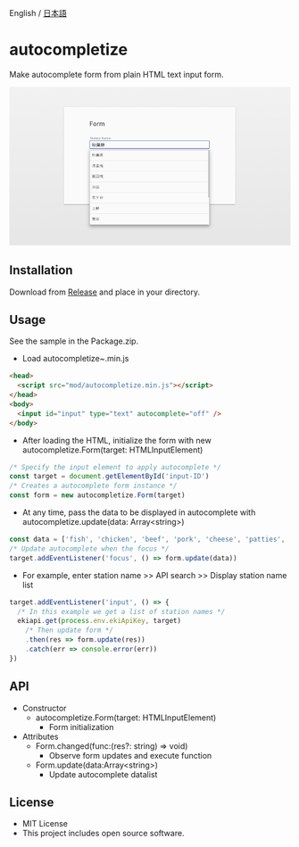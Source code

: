 English / [日本語](./README_JP.md)

# autocompletize

Make autocomplete form from plain HTML text input form.

![sample](https://raw.githubusercontent.com/not-dev/autocompletize/master/res/image.png)

## Installation

Download from [Release](https://github.com/not-dev/autocompletize/releases/latest) and place in your directory.

## Usage

See the sample in the Package.zip.

* Load autocompletize~.min.js

```html
<head>
  <script src="mod/autocompletize.min.js"></script>
</head>
<body>
  <input id="input" type="text" autocomplete="off" />
</body>
```

* After loading the HTML, initialize the form with new autocompletize.Form(target: HTMLInputElement)

```javascript
/* Specify the input element to apply autocomplete */
const target = document.getElementById('input-ID')
/* Creates a autocomplete form instance */
const form = new autocompletize.Form(target)
```

* At any time, pass the data to be displayed in autocomplete with autocompletize.update(data: Array\<string>)

```javascript
const data = ['fish', 'chicken', 'beef', 'pork', 'cheese', 'patties', 'pickles']
/* Update autocomplete when the focus */
target.addEventListener('focus', () => form.update(data))
```

* For example, enter station name >> API search >> Display station name list

```javascript
target.addEventListener('input', () => {
  /* In this example we get a list of station names */
  ekiapi.get(process.env.ekiApiKey, target)
    /* Then update form */
    .then(res => form.update(res))
    .catch(err => console.error(err))
})
```

## API

* Constructor
    + autocompletize.Form(target: HTMLInputElement)
        - Form initialization
* Attributes
    + Form.changed(func:(res?: string) => void)
        - Observe form updates and execute function
    + Form.update(data:Array\<string>)
        - Update autocomplete datalist

## License

* MIT License
* This project includes open source software.
